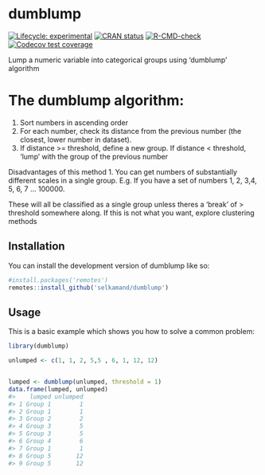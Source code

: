 
<!-- README.md is generated from README.Rmd. Please edit that file -->

# dumblump

<!-- badges: start -->

[![Lifecycle:
experimental](https://img.shields.io/badge/lifecycle-experimental-orange.svg)](https://lifecycle.r-lib.org/articles/stages.html#experimental)
[![CRAN
status](https://www.r-pkg.org/badges/version/dumblump)](https://CRAN.R-project.org/package=dumblump)
[![R-CMD-check](https://github.com/selkamand/dumblump/actions/workflows/R-CMD-check.yaml/badge.svg)](https://github.com/selkamand/dumblump/actions/workflows/R-CMD-check.yaml)
[![Codecov test
coverage](https://codecov.io/gh/selkamand/dumblump/branch/master/graph/badge.svg)](https://app.codecov.io/gh/selkamand/dumblump?branch=master)
<!-- badges: end -->

Lump a numeric variable into categorical groups using ‘dumblump’
algorithm

# The **dumblump** algorithm:

1.  Sort numbers in ascending order
2.  For each number, check its distance from the previous number (the
    closest, lower number in dataset).
3.  If distance \>= threshold, define a new group. If distance \<
    threshold, ‘lump’ with the group of the previous number

Disadvantages of this method 1. You can get numbers of substantially
different scales in a single group. E.g. If you have a set of numbers 1,
2, 3,4, 5, 6, 7 … 100000.

These will all be classified as a single group unless theres a ‘break’
of \> threshold somewhere along. If this is not what you want, explore
clustering methods

## Installation

You can install the development version of dumblump like so:

``` r
#install.packages('remotes')
remotes::install_github('selkamand/dumblump')
```

## Usage

This is a basic example which shows you how to solve a common problem:

``` r
library(dumblump)

unlumped <- c(1, 1, 2, 5,5 , 6, 1, 12, 12)


lumped <- dumblump(unlumped, threshold = 1)
data.frame(lumped, unlumped)
#>    lumped unlumped
#> 1 Group 1        1
#> 2 Group 1        1
#> 3 Group 2        2
#> 4 Group 3        5
#> 5 Group 3        5
#> 6 Group 4        6
#> 7 Group 1        1
#> 8 Group 5       12
#> 9 Group 5       12
```
